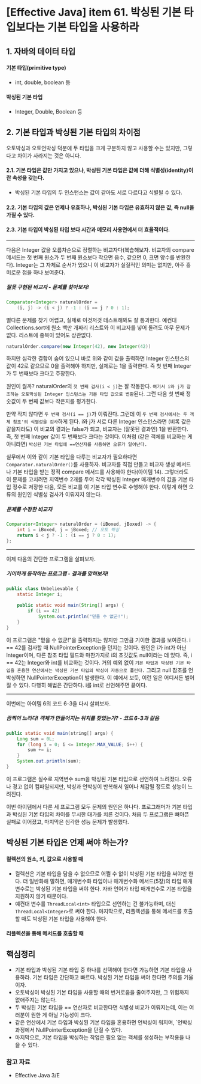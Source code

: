 # [Effective Java] item 61. 박싱된 기본 타입보다는 기본 타입을 사용하라

## 1. 자바의 데이터 타입
#### 기본 타입(primitive type)
- int, double, boolean 등
#### 박싱된 기본 타입
- Integer, Double, Boolean 등

## 2. 기본 타입과 박싱된 기본 타입의 차이점
오토박싱과 오토언박싱 덕분에 두 타입을 크게 구분하지 않고 사용할 수는 있지만, 그렇다고 차이가 사라지는 것은 아니다.
#### 2.1. 기본 타입은 값만 가지고 있으나, 박싱된 기본 타입은 값에 더해 식별성(identity)이란 속성을 갖는다.
- 박싱된 기본 타입의 두 인스턴스는 값이 같아도 서로 다르다고 식별될 수 있다.

#### 2.2. 기본 타입의 값은 언제나 유효하나, 박싱된 기본 타입은 유효하지 않은 값, 즉 null을 가질 수 있다.

#### 2.3. 기본 타입이 박싱된 타입 보다 시간과 메모리 사용면에서 더 효율적이다.

---

다음은 Integer 값을 오름차순으로 정렬하는 비교자다(복습해보자. 비교자의 compare 메서드는 첫 번째 원소가 두 번째 원소보다 작으면 음수, 같으면 0, 크면 양수를 반환한다). Integer는 그 자체로 순서가 있으니 이 비교자가 실질적인 의미는 없지만, 아주 흥미로운 점을 하나 보여준다.

##### 잘못 구현된 비교자 - 문제를 찾아보자!
```java
Comparator<Integer> naturalOrder = 
    (i, j) -> (i < j) ? -1 : (i == j ? 0 : 1);
```
별다른 문제를 찾기 어렵고, 실제로 이것저것 테스트해봐도 잘 통과한다. 예컨대 Collections.sort에 원소 백만 개짜리 리스트와 이 비교자를 넣어 돌려도 아무 문제가 없다. 리스트에 중복이 있어도 상관없다. 
```java
naturalOrder.compare(new Integer(42), new Integer(42))
```
하지만 심각한 결함이 숨어 있으니 바로 위와 같이 값을 출력하면 Integer 인스턴스의 값이 42로 같으므로 0을 출력해야 하지만, 실제로는 1을 출력한다. 즉 첫 번째 Integer가 두 번째보다 크다고 주장한다.

원인이 뭘까? naturalOrder의 `첫 번째 검사(i < j)`는 잘 작동한다. `여기서 i와 j가 참조하는 오토박싱된 Integer 인스턴스는 기본 타입 값으로 변환`된다. 그런 다음 첫 번째 정숫값이 두 번째 값보다 작은지를 평가한다. 

만약 작지 않다면 `두 번째 검사(i == j)`가 이뤄진다. 그런데 이 `두 번째 검사에서는 두 객체 참조'의 식별성을 검사`하게 된다. i와 j가 서로 다른 Integer 인스턴스라면 (비록 값은 같을지라도)  이 비교의 결과는 false가 되고, 비교자는 (잘못된 결과인) 1을 반환한다. 즉, 첫 번째 Integer 값이 두 번째보다 크다는 것이다. 이처럼 (같은 객체를 비교하는 게 아니라면) `박싱된 기본 타입에 ==연산자를 사용하면 오류가 일어난다.`

실무에서 이와 같이 기본 타입을 다루는 비교자가 필요하다면 `Comparator.naturalOrder()`를 사용하자. 비교자를 직접 만들고 비교자 생성 메서드나 기본 타입을 받는 정적 compare 메서드를 사용해야 한다(아이템 14). 그렇더라도 이 문제를 고치려면 지역변수 2개를 두어 각각 박싱된 Integer 매개변수의 값을 기본 타입 정수로 저장한 다음, 모든 비교를 이 기본 타입 변수로 수행해야 한다. 이렇게 하면 오류의 원인인 식별성 검사가 이뤄지지 않는다.

##### 문제를 수정한 비교자
```java
Comparator<Integer> naturalOrder = (iBoxed, jBoxed) -> {
    int i = iBoxed, j = jBoxed; // 오토 박싱
    return i < j ? -1 : (i == j ? 0 : 1);
};
```

---

이제 다음의 간단한 프로그램을 살펴보자.

##### 기이하게 동작하는 프로그램 - 결과를 맞혀보자!
```java
public class Unbelievable {
    static Integer i;
    
    public static void main(String[] args) {
        if (i == 42)
            System.out.println("믿을 수 없군!");
    }
}
```

이 프로그램은 "믿을 수 없군!"을 출력하지는 않지만 그만큼 기이한 결과를 보여준다. i == 42를 검사할 때 NullPointerException을 던지는 것이다. 원인은 i가 int가 아닌 Integer이며, 다른 참조 타입 필드와 마찬가지로 i의 초깃값도 null이라는 데 있다. 즉, i == 42는 Integer와 int를 비교하는 것이다. 거의 예외 없이 `기본 타입과 박싱된 기본 타입을 혼용한 연산에서는 박싱된 기본 타입의 박싱이 자동으로 풀린다.` 그리고 null 참조를 언박싱하면 NullPointerException이 발생한다. 이 예에서 보듯, 이런 일은 어디서든 벌어질 수 있다. 다행히 해법은 간단하다. i를 int로 선언해주면 끝이다.

---

이번에는 아이템 6의 코드 6-3을 다시 살펴보자.

##### 끔찍이 느리다! 객체가 만들어지는 위치를 찾았는가? - 코드 6-3과 같음
```java
public static void main(string[] args) {
    Long sum = 0L;
    for (long i = 0; i <= Integer.MAX_VALUE; i++) {
        sum += i;
    }
    System.out.println(sum);
}
```

이 프로그램은 실수로 지역변수 sum을 박싱된 기본 타입으로 선언하여 느려졌다. 오류나 경고 없이 컴파일되지만, 박싱과 언박싱이 반복해서 일어나 체감될 정도로 성능이 느려진다.

이번 아이템에서 다룬 세 프로그램 모두 문제의 원인은 하나다. 프로그래머가 기본 타입과 박싱된 기본 타입의 차이를 무시한 대가를 치른 것이다. 처음 두 프로그램은 뼈아픈 실패로 이어졌고, 마지막은 심각한 성능 문제가 발생했다.

## 박싱된 기본 타입은 언제 써야 하는가?
#### 컬렉션의 원소, 키, 값으로 사용할 때
- 컬렉션은 기본 타입을 담을 수 없으므로 어쩔 수 없이 박싱된 기본 타입을 써야만 한다. 더 일반화해 말하면, 매개변수화 타입이나 매개변수화 메서드(5장)의 타입 매개변수로는 박싱된 기본 타입을 써야 한다. 자바 언어가 타입 매개변수로 기본 타입을 지원하지 않기 때문이다. 
- 예컨대 변수를 `ThreadLocal<int>` 타입으로 선언하는 건 불가능하며, 대신 `ThreadLocal<Integer>`로 써야 한다. 마지막으로, 리플렉션을 통해 메서드를 호출할 때도 박싱된 기본 타입을 사용해야 한다.
#### 리플렉션을 통해 메서드를 호출할 때

## 핵심정리
- 기본 타입과 박싱된 기본 타입 중 하나를 선택해야 한다면 가능하면 기본 타입을 사용하라. 기본 타입은 간단하고 빠르다. 박싱된 기본 타입을 써야 한다면 주의를 기울이자.
- 오토박싱이 박싱된 기본 타입을 사용할 때의 번거로움을 줄여주지만, 그 위험까지 없애주지는 않는다.
- 두 박싱된 기본 타입을 == 연산자로 비교한다면 식별성 비교가 이뤄지는데, 이는 여러분이 원한 게 아닐 가능성이 크다.
- 같은 연산에서 기본 타입과 박싱된 기본 타입을 혼용하면 언박싱이 워지며, `언박싱 과정에서 NullPointerException을 던질 수 있다.
- 마지막으로, 기본 타입을 박싱하는 작업은 필요 없는 객체를 생성하는 부작용을 나을 수 있다.

### 참고 자료
- Effective Java 3/E